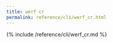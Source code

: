 ```yaml
---
title: werf cr
permalink: reference/cli/werf_cr.html
---
```


{% include /reference/cli/werf_cr.md %}

